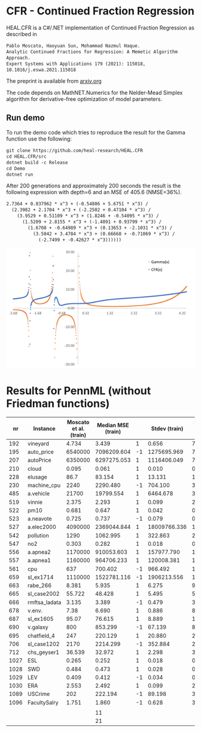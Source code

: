 # CFR - Continued Fraction Regression

HEAL.CFR is a C#/.NET implementation of Continued Fraction Regression as described in 
```
Pablo Moscato, Haoyuan Sun, Mohammad Nazmul Haque.
Analytic Continued Fractions for Regression: A Memetic Algorithm Approach.
Expert Systems with Applications 179 (2021): 115018, 10.1016/j.eswa.2021.115018
```
The preprint is available from [arxiv.org](https://arxiv.org/abs/2001.00624)

The code depends on MathNET.Numerics for the Nelder-Mead Simplex algorithm for derivative-free optimization of model parameters.

## Run demo

To run the demo code which tries to reproduce the result for the Gamma function use the following:
```
git clone https://github.com/heal-research/HEAL.CFR
cd HEAL.CFR/src
dotnet build -c Release
cd Demo
dotnet run
``` 

After 200 generations and approximately 200 seconds the result is the following expression with depth=6 and an MSE of 405.6 (NMSE=36%).

```
2.7364 + 0.037962 * x^3 + (-0.54806 + 5.6751 * x^3) /
  (2.3982 + 2.1704 * x^3 + (-2.2502 + 0.47104 * x^3) / 
    (3.9529 + 0.51109 * x^3 + (1.8246 + -0.54095 * x^3) / 
      (1.5209 + 2.8155 * x^3 + (-1.4091 + 0.93799 * x^3) / 
        (1.6708 + -0.64989 * x^3 + (0.13653 + -2.1031 * x^3) / 
          (3.5042 + 3.4784 * x^3 + (0.66668 + -0.71069 * x^3) / 
            (-2.7499 + -0.42627 * x^3))))))
```

![Scatter plot for Gamma function](src/Demo/gamma.png)

# Results for PennML (without Friedman functions)
nr | Instance | Moscato et al. (train) | Median MSE (train) |  | Stdev (train) | Moscato et al. (test) | Median MSE (test) |  | Stdev (test) | count
-- | -------- | ---------------------- | ------------------ |--| ------------- | --------------------- | ----------------- |--| ------------ | -----
192 | vineyard | 4.734 | 3.439 | 1 | 0.656 | 7.993 | 9.493 | 1 | 78.494 | 30
195 | auto_price | 6540000 | 7096209.604 | -1 | 1275695.969 | 7620000 | 8035568.986 | 1 | 2071094.757 | 30
207 | autoPrice | 6350000 | 6297275.053 | 1 | 1116406.049 | 7560000 | 7827328.823 | 1 | 6343703.564 | 30
210 | cloud | 0.095 | 0.061 | 1 | 0.010 | 0.165 | 0.335 | 1 | 0.856 | 30
228 | elusage | 86.7 | 83.154 | 1 | 13.131 | 119 | 128.058 | 1 | 11662.035 | 30
230 | machine_cpu | 2240 | 2290.480 | -1 | 704.100 | 3740 | 4530.875 | 1 | 20231.100 | 30
485 | a.vehicle | 21700 | 19799.554 | 1 | 6464.678 | 37300 | 37382.613 | 1 | 26984.828 | 30
519 | vinnie | 2.375 | 2.293 | 1 | 0.099 | 2.371 | 2.514 | 1 | 0.351 | 30
522 | pm10 | 0.681 | 0.647 | 1 | 0.042 | 0.693 | 0.683 | -1 | 0.107 | 30
523 | a.neavote | 0.725 | 0.737 | -1 | 0.079 | 0.903 | 0.755 | -1 | 0.454 | 30
527 | a.elec2000 | 4090000 | 2369044.844 | 1 | 18009766.336 | 14200000 | 13654235.001 | -1 | 106630949.380 | 30
542 | pollution | 1290 | 1062.995 | 1 | 322.863 | 2400 | 2180.441 | -1 | 3703.602 | 30
547 | no2 | 0.303 | 0.282 | 1 | 0.018 | 0.32 | 0.304 | -1 | 0.070 | 30
556 | a.apnea2 | 1170000 | 910053.603 | 1 | 157977.790 | 1170000 | 1374304.924 | 1 | 473594.166 | 30
557 | a.apnea1 | 1160000 | 964706.233 | 1 | 120008.381 | 1210000 | 1057566.636 | -1 | 432611.656 | 30
561 | cpu | 637 | 700.402 | -1 | 966.492 | 1330 | 2101.871 | 1 | 100387.980 | 30
659 | sl_ex1714 | 1110000 | 1522781.116 | -1 | 1906213.556 | 1860000 | 2791205.448 | 1 | 3218940.610 | 30
663 | rabe_266 | 8.381 | 5.935 | 1 | 6.275 | 9.641 | 8.240 | -1 | 35.170 | 30
665 | sl_case2002 | 55.722 | 48.428 | 1 | 5.495 | 59.521 | 59.223 | -1 | 95.357 | 30
666 | rmftsa_ladata | 3.135 | 3.389 | -1 | 0.479 | 3.208 | 3.774 | 1 | 5440.485 | 30
678 | v.env. | 7.38 | 6.690 | 1 | 0.886 | 8.412 | 9.895 | 1 | 765.319 | 30
687 | sl_ex1605 | 95.07 | 76.615 | 1 | 8.889 | 103.057 | 123.636 | 1 | 66.445 | 30
690 | v.galaxy | 800 | 853.299 | -1 | 67.139 | 886 | 930.552 | 1 | 4994.997 | 30
695 | chatfield_4 | 247 | 220.129 | 1 | 20.880 | 296 | 287.365 | -1 | 1429.303 | 30
706 | sl_case1202 | 2170 | 2214.299 | -1 | 352.884 | 2800 | 2901.182 | 1 | 1284.255 | 30
712 | chs_geyser1 | 36.539 | 32.972 | 1 | 2.298 | 38.619 | 38.342 | -1 | 7.085 | 30
1027 | ESL | 0.265 | 0.252 | 1 | 0.018 | 0.309 | 0.325 | 1 | 0.203 | 30
1028 | SWD | 0.484 | 0.473 | 1 | 0.028 | 0.488 | 0.475 | -1 | 0.043 | 30
1029 | LEV | 0.409 | 0.412 | -1 | 0.034 | 0.418 | 0.451 | 1 | 0.054 | 30
1030 | ERA | 2.553 | 2.492 | 1 | 0.099 | 2.665 | 2.622 | -1 | 0.190 | 30
1089 | USCrime | 202 | 222.194 | -1 | 89.198 | 372 | 621.820 | 1 | 124476.809 | 30
1096 | FacultySalry | 1.751 | 1.860 | -1 | 0.628 | 3.127 | 3.870 | 1 | 8.632 | 30
 |  |  |  |  |  |  |  |  |  | 
 |  |  |  | 11 |  |  |  | 12 |  | 
 |  |  |  | 21 |  |  |  | 20 |  | 

